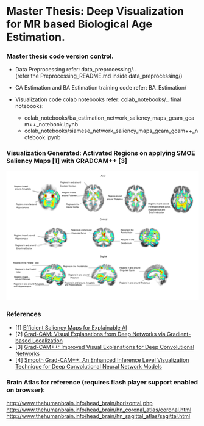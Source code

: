 # Master Thesis: Deep Visualization for MR based Biological Age Estimation.
### Master thesis code version control.

- Data Preprocessing refer:  data_preprocessing/..   <br/>  (refer the Preprocessing_README.md  inside data_preprocessing/)

- CA Estimation and BA Estimation  training code refer:  BA_Estimation/

- Visualization code  colab notebooks refer: colab_notebooks/..
  final notebooks:
  - colab_notebooks/ba_estimation_network_saliency_maps_gcam_gcam++_notebook.ipynb
  - colab_notebooks/siamese_network_saliency_maps_gcam_gcam++_notebook.ipynb
  

### Visualization Generated: Activated Regions on applying SMOE Saliency Maps [1] with GRADCAM++ [3]
![cover](https://github.com/shashank3110/Master_Thesis_BA_DeepVis/blob/master/static_files/healthy_activated_regions.svg)

### References
- [1] [Efficient Saliency Maps for Explainable AI](https://arxiv.org/abs/1911.11293)
- [2] [Grad-CAM: Visual Explanations from Deep Networks via Gradient-based Localization](https://arxiv.org/abs/1610.02391)
- [3] [Grad-CAM++: Improved Visual Explanations for Deep Convolutional Networks](https://arxiv.org/abs/1710.11063)
- [4] [Smooth Grad-CAM++: An Enhanced Inference Level Visualization Technique for Deep Convolutional Neural Network Models](https://arxiv.org/abs/1908.01224)

### Brain Atlas for reference (requires flash player support enabled on browser):
http://www.thehumanbrain.info/head_brain/horizontal.php
http://www.thehumanbrain.info/head_brain/hn_coronal_atlas/coronal.html
http://www.thehumanbrain.info/head_brain/hn_sagittal_atlas/sagittal.html
